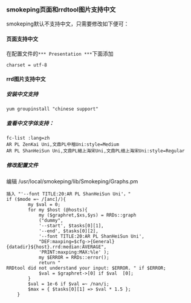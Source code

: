 ### smokeping页面和rrdtool图片支持中文
smokeping默认不支持中文，只需要修改如下便可：
#### 页面支持中文
在配置文件的`*** Presentation ***`下面添加
```
charset = utf-8
```
#### rrd图片支持中文

##### 安装中文支持
```
yum groupinstall "chinese support"
```

##### 查看中文字体支持：
```
fc-list :lang=zh
AR PL ZenKai Uni,文鼎PL中楷Uni:style=Medium
AR PL ShanHeiSun Uni,文鼎PL細上海宋Uni,文鼎PL细上海宋Uni:style=Regular
```

##### 修改配置文件
编辑 /usr/local/smokeping/lib/Smokeping/Graphs.pm
```
插入 "'--font TITLE:20:AR PL ShanHeiSun Uni'，"
if ($mode =~ /[anc]/){
        my $val = 0;
        for my $host (@hosts){
            my ($graphret,$xs,$ys) = RRDs::graph
            ("dummy",
            '--start', $tasks[0][1],
            '--end', $tasks[0][2],
            '--font TITLE:20:AR PL ShanHeiSun Uni',
            "DEF:maxping=$cfg->{General}{datadir}${host}.rrd:median:AVERAGE",
            'PRINT:maxping:MAX:%le' );
            my $ERROR = RRDs::error();
            return "
RRDtool did not understand your input: $ERROR. " if $ERROR;
            $val = $graphret->[0] if $val  [0];
        }
        $val = 1e-6 if $val =~ /nan/i;
        $max = { $tasks[0][1] => $val * 1.5 };
    }
```
